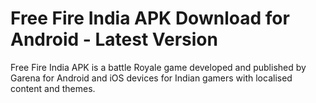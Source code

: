 # Free Fire India APK Download for Android - Latest Version
Free Fire India APK is a battle Royale game developed and published by Garena for Android and iOS devices for Indian gamers with localised content and themes.
